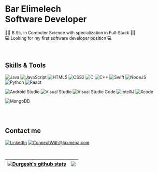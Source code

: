 
###

# Bar Elimelech <br /> Software Developer


👩‍🎓 B.Sc. in Computer Science with specialization in Full-Stack 👩‍🎓 <br />
💻 Looking for my first software developer position 💻 <br />
  </br>
  </br>

## Skills & Tools <br />
  
  ![Java](https://img.shields.io/badge/-Java-5B5B5B?style=for-the-badge&logo=Java)
  ![JavaScript](https://img.shields.io/badge/-JavaScript-F7DF1E?style=for-the-badge&logo=javascript&logoColor=white)
  ![HTML5](https://img.shields.io/badge/-HTML5-E34F26?style=for-the-badge&logo=html5&logoColor=white)
  ![CSS3](https://img.shields.io/badge/-CSS3-1572B6?style=for-the-badge&logo=css3)
  ![C](https://img.shields.io/badge/-C-A8B9CC?style=for-the-badge&logo=C&logoColor=white)
  ![C++](https://img.shields.io/badge/-C++-00599C?style=for-the-badge&logo=cplusplus)
  ![Swift](https://img.shields.io/badge/-Swift-F05138?style=for-the-badge&logo=Swift&logoColor=white)
  ![NodeJS](https://img.shields.io/badge/-node.js-339933?style=for-the-badge&logo=node.js&logoColor=white)
  ![Python](https://img.shields.io/badge/-python-3776AB?style=for-the-badge&logo=python&logoColor=white)
  ![React](https://img.shields.io/badge/-react-61DAFB?style=for-the-badge&logo=react&logoColor=white)
  </br>
  
  ![Android Studio](https://img.shields.io/badge/-Android%20Studio-3DDC84?style=for-the-badge&logo=Android%20Studio&logoColor=white)
  ![Visual Studio](https://img.shields.io/badge/-Visual%20Studio-5C2D91?style=for-the-badge&logo=Visual%20Studio)
  ![Visual Studio Code](https://img.shields.io/badge/-Visual%20Studio%20Code-007ACC?style=for-the-badge&logo=Visual%20Studio%20Code)
  ![IntelliJ](https://img.shields.io/badge/-IntelliJIDEA-000000?style=for-the-badge&logo=intellijidea)
  ![Xcode](https://img.shields.io/badge/-xcode-147EFB?style=for-the-badge&logo=xcode&logoColor=white)

  ![MongoDB](https://img.shields.io/badge/-MongoDB-47A248?style=for-the-badge&logo=MongoDB&logoColor=white)

  </br>
  </br>


## Contact me

<a href="https://www.linkedin.com/in/bar-elimelech/">![LinkedIn](https://img.shields.io/badge/LinkedIn-0077B5?style=for-the-badge&logo=linkedin&logoColor=white)</a> <a href="mailto:barelimelech01@gmail.com">![ConnectWith@laxmena.com](https://img.shields.io/badge/Gmail-D14836?style=for-the-badge&logo=gmail&logoColor=white)</a> 

  </br>

<!--

[![Top Langs](https://github-readme-stats.vercel.app/api/top-langs/?username=barelimelech&layout=compact)](https://github.com/anuraghazra/github-readme-stats)
![Bar's GitHub stats](https://github-readme-stats.vercel.app/api?username=barelimelech&show_icons=true)
-->

| <a href="https://github.com/anuraghazra/github-readme-stats"><img align="center" src="https://github-readme-stats.vercel.app/api/top-langs/?username=barelimelech&layout=compact&show_icons=true&include_all_commits=true&theme=buefy&hide_border=true" alt="Durgesh's github stats" /></a> | <a href="https://github.com/anuraghazra/github-readme-stats"><img align="center" src="https://github-readme-stats.vercel.app/api?username=barelimelech&layout=compact&theme=buefy&hide_border=true" /></a> |
| ------------- | ------------- |


